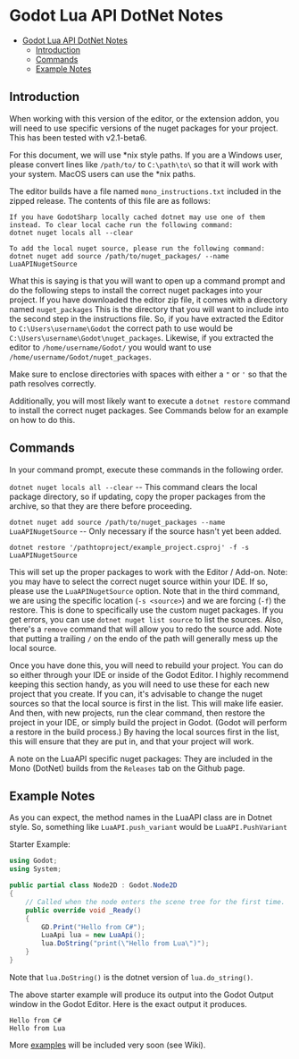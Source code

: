 Godot Lua API DotNet Notes
===============

<!-- TOC -->
* [Godot Lua API DotNet Notes](#godot-lua-api-dotnet-notes)
  * [Introduction](#introduction)
  * [Commands](#commands)
  * [Example Notes](#example-notes)
<!-- TOC -->

Introduction
-------

When working with this version of the editor, or the extension addon, you will need to use specific versions of the 
nuget packages for your project. This has been tested with v2.1-beta6.

For this document, we will use *nix style paths. If you are a Windows user, please convert lines like `/path/to/` to 
`C:\path\to\` so that it will work with your system. MacOS users can use the *nix paths.

The editor builds have a file named `mono_instructions.txt` included in the zipped release.
The contents of this file are as follows:

```
If you have GodotSharp locally cached dotnet may use one of them instead. To clear local cache run the following command:
dotnet nuget locals all --clear

To add the local nuget source, please run the following command:
dotnet nuget add source /path/to/nuget_packages/ --name LuaAPINugetSource
```

What this is saying is that you will want to open up a command prompt and do the following steps to install the correct 
nuget packages into your project. If you have downloaded the editor zip file, it comes with a directory named `nuget_packages` 
This is the directory that you will want to include into the second step in the instructions file. So, if you have extracted 
the Editor to `C:\Users\username\Godot` the correct path to use would be `C:\Users\username\Godot\nuget_packages`. 
Likewise, if you extracted the editor to `/home/username/Godot/` you would want to use `/home/username/Godot/nuget_packages`.

Make sure to enclose directories with spaces with either a `"` or `'` so that the path resolves correctly.

Additionally, you will most likely want to execute a `dotnet restore` command to install the correct nuget packages. See 
Commands below for an example on how to do this.

Commands
-------

In your command prompt, execute these commands in the following order.

`dotnet nuget locals all --clear`  -- This command clears the local package directory, so if updating, copy the proper 
packages from the archive, so that they are there before proceeding.

`dotnet nuget add source /path/to/nuget_packages --name LuaAPINugetSource` -- Only necessary if the source hasn't yet been added.

`dotnet restore '/pathtoproject/example_project.csproj' -f -s  LuaAPINugetSource`

This will set up the proper packages to work with the Editor / Add-on. Note: you may have to select the correct nuget 
source within your IDE. If so, please use the `LuaAPINugetSource` option. Note that in the third command, we are using 
the specific location (`-s <source>`) and we are forcing (`-f`) the restore. This is done to specifically use the custom 
nuget packages. If you get errors, you can use `dotnet nuget list source` to list the sources. Also, there's a `remove` 
command that will allow you to redo the source add. Note that putting a trailing `/` on the endo of the path will generally 
mess up the local source. 

Once you have done this, you will need to rebuild your project. You can do so either through your IDE or inside of the
Godot Editor. I highly recommend keeping this section handy, as you will need to use these for each new project
that you create. If you can, it's advisable to change the nuget sources so that the local source is first in the
list. This will make life easier. And then, with new projects, run the clear command, then restore the project in
your IDE, or simply build the project in Godot. (Godot will perform a restore in the build process.) By having the
local sources first in the list, this will ensure that they are put in, and that your project will work.

A note on the LuaAPI specific nuget packages: They are included in the Mono (DotNet) builds from the `Releases` tab on
the Github page.

Example Notes
-------

As you can expect, the method names in the LuaAPI class are in Dotnet style. So, something like `LuaAPI.push_variant` 
would be `LuaAPI.PushVariant`

Starter Example:
```csharp
using Godot;
using System;

public partial class Node2D : Godot.Node2D
{
	// Called when the node enters the scene tree for the first time.
	public override void _Ready()
	{
		GD.Print("Hello from C#");
		LuaApi lua = new LuaApi();
		lua.DoString("print(\"Hello from Lua\")");
	}
}
```
Note that `lua.DoString()` is the dotnet version of `lua.do_string()`.

The above starter example will produce its output into the Godot Output window in the Godot Editor. Here is the exact 
output it produces.
```
Hello from C#
Hello from Lua
```

More [examples](csexamples%2FEXAMPLE1.md) will be included very soon (see Wiki).
